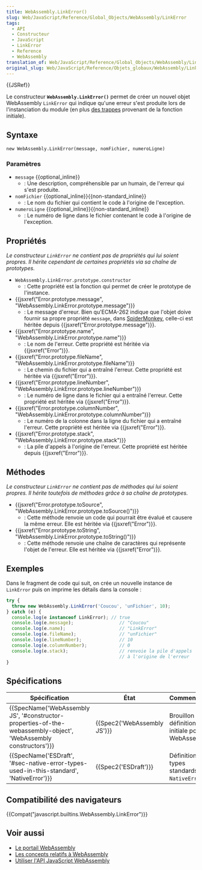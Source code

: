 ```yaml
---
title: WebAssembly.LinkError()
slug: Web/JavaScript/Reference/Global_Objects/WebAssembly/LinkError
tags:
  - API
  - Constructeur
  - JavaScript
  - LinkError
  - Reference
  - WebAssembly
translation_of: Web/JavaScript/Reference/Global_Objects/WebAssembly/LinkError
original_slug: Web/JavaScript/Reference/Objets_globaux/WebAssembly/LinkError
---
```

{{JSRef}}

Le constructeur **`WebAssembly.LinkError()`** permet de créer un nouvel objet WebAssembly `LinkError` qui indique qu'une erreur s'est produite lors de l'instanciation du module (en plus [des trappes](http://webassembly.org/docs/semantics/#traps) provenant de la fonction initiale).

## Syntaxe

    new WebAssembly.LinkError(message, nomFichier, numeroLigne)

### Paramètres

- `message` {{optional_inline}}
  - : Une description, compréhensible par un humain, de l'erreur qui s'est produite.
- `nomFichier` {{optional_inline}}{{non-standard_inline}}
  - : Le nom du fichier qui contient le code à l'origine de l'exception.
- `numeroLigne` {{optional_inline}}{{non-standard_inline}}
  - : Le numéro de ligne dans le fichier contenant le code à l'origine de l'exception.

## Propriétés

_Le constructeur `LinkError` ne contient pas de propriétés qui lui soient propres. Il hérite cependant de certaines propriétés via sa chaîne de prototypes._

- `WebAssembly.LinkError.prototype.constructor`
  - : Cette propriété est la fonction qui permet de créer le prototype de l'instance.
- {{jsxref("Error.prototype.message", "WebAssembly.LinkError.prototype.message")}}
  - : Le message d'erreur. Bien qu'ECMA-262 indique que l'objet doive fournir sa propre propriété `message`, dans [SpiderMonkey](/fr/docs/Mozilla/Projects/SpiderMonkey), celle-ci est héritée depuis {{jsxref("Error.prototype.message")}}.
- {{jsxref("Error.prototype.name", "WebAssembly.LinkError.prototype.name")}}
  - : Le nom de l'erreur. Cette propriété est héritée via {{jsxref("Error")}}.
- {{jsxref("Error.prototype.fileName", "WebAssembly.LinkError.prototype.fileName")}}
  - : Le chemin du fichier qui a entraîné l'erreur. Cette propriété est héritée via {{jsxref("Error")}}.
- {{jsxref("Error.prototype.lineNumber", "WebAssembly.LinkError.prototype.lineNumber")}}
  - : Le numéro de ligne dans le fichier qui a entraîné l'erreur. Cette propriété est héritée via {{jsxref("Error")}}.
- {{jsxref("Error.prototype.columnNumber", "WebAssembly.LinkError.prototype.columnNumber")}}
  - : Le numéro de la colonne dans la ligne du fichier qui a entraîné l'erreur. Cette propriété est héritée via {{jsxref("Error")}}.
- {{jsxref("Error.prototype.stack", "WebAssembly.LinkError.prototype.stack")}}
  - : La pile d'appels à l'origine de l'erreur. Cette propriété est héritée depuis {{jsxref("Error")}}.

## Méthodes

_Le constructeur `LinkError` ne contient pas de méthodes qui lui soient propres. Il hérite toutefois de méthodes grâce à sa chaîne de prototypes._

- {{jsxref("Error.prototype.toSource", "WebAssembly.LinkError.prototype.toSource()")}}
  - : Cette méthode renvoie un code qui pourrait être évalué et causere la même erreur. Elle est héritée via {{jsxref("Error")}}.
- {{jsxref("Error.prototype.toString", "WebAssembly.LinkError.prototype.toString()")}}
  - : Cette méthode renvoie une chaîne de caractères qui représente l'objet de l'erreur. Elle est héritée via {{jsxref("Error")}}.

## Exemples

Dans le fragment de code qui suit, on crée un nouvelle instance de `LinkError` puis on imprime les détails dans la console :

```js
try {
  throw new WebAssembly.LinkError('Coucou', 'unFichier', 10);
} catch (e) {
  console.log(e instanceof LinkError); // true
  console.log(e.message);                 // "Coucou"
  console.log(e.name);                    // "LinkError"
  console.log(e.fileName);                // "unFichier"
  console.log(e.lineNumber);              // 10
  console.log(e.columnNumber);            // 0
  console.log(e.stack);                   // renvoie la pile d'appels
                                          // à l'origine de l'erreur
}
```

## Spécifications

| Spécification                                                                                                                                        | État                                 | Commentaires                                       |
| ---------------------------------------------------------------------------------------------------------------------------------------------------- | ------------------------------------ | -------------------------------------------------- |
| {{SpecName('WebAssembly JS', '#constructor-properties-of-the-webassembly-object', 'WebAssembly constructors')}} | {{Spec2('WebAssembly JS')}} | Brouillon de définition initiale pour WebAssembly. |
| {{SpecName('ESDraft', '#sec-native-error-types-used-in-this-standard', 'NativeError')}}                                 | {{Spec2('ESDraft')}}         | Définition des types standards `NativeError`.      |

## Compatibilité des navigateurs

{{Compat("javascript.builtins.WebAssembly.LinkError")}}

## Voir aussi

- [Le portail WebAssembly](/fr/docs/WebAssembly)
- [Les concepts relatifs à WebAssembly](/fr/docs/WebAssembly/Concepts)
- [Utiliser l'API JavaScript WebAssembly](/fr/docs/WebAssembly/Using_the_JavaScript_API)
